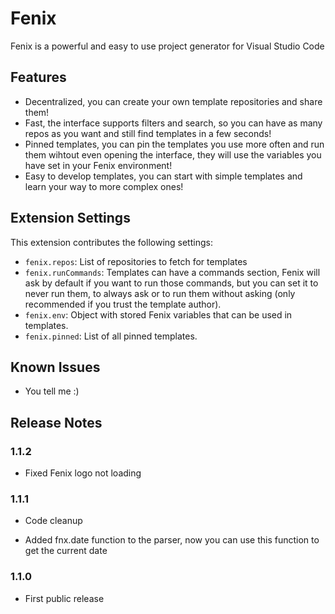# Fenix

Fenix is a powerful and easy to use project generator for Visual Studio Code

## Features

- Decentralized, you can create your own template repositories and share them!
- Fast, the interface supports filters and search, so you can have as many repos as you want and still find templates in a few seconds!
- Pinned templates, you can pin the templates you use more often and run them wihtout even opening the interface, they will use the variables you have set in your Fenix environment!
- Easy to develop templates, you can start with simple templates and learn your way to more complex ones!

## Extension Settings

This extension contributes the following settings:

* `fenix.repos`: List of repositories to fetch for templates
* `fenix.runCommands`: Templates can have a commands section, Fenix will ask by default if you want to run those commands, but you can set it to never run them, to always ask or to run them without asking (only recommended if you trust the template author).
* `fenix.env`: Object with stored Fenix variables that can be used in templates.
* `fenix.pinned`: List of all pinned templates.

## Known Issues

- You tell me :)

## Release Notes

### 1.1.2

- Fixed Fenix logo not loading

### 1.1.1

- Code cleanup

- Added fnx.date function to the parser, now you can use this function to get the current date

### 1.1.0

- First public release